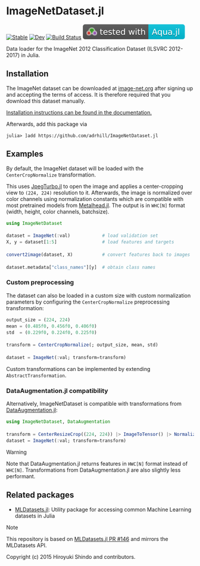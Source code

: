 # ImageNetDataset.jl

[![Stable](https://img.shields.io/badge/docs-stable-blue.svg)](https://adrhill.github.io/ImageNetDataset.jl/stable/)
[![Dev](https://img.shields.io/badge/docs-dev-blue.svg)](https://adrhill.github.io/ImageNetDataset.jl/dev/)
[![Build Status](https://github.com/adrhill/ImageNetDataset.jl/actions/workflows/CI.yml/badge.svg?branch=main)](https://github.com/adrhill/ImageNetDataset.jl/actions/workflows/CI.yml?query=branch%3Amain)
[![Aqua](https://raw.githubusercontent.com/JuliaTesting/Aqua.jl/master/badge.svg)](https://github.com/JuliaTesting/Aqua.jl)

Data loader for the ImageNet 2012 Classification Dataset (ILSVRC 2012-2017) in Julia.

## Installation 

The ImageNet dataset can be downloaded at [image-net.org](https://image-net.org/) 
after signing up and accepting the terms of access.
It is therefore required that you download this dataset manually.

[Installation instructions can be found in the documentation.](https://adrhill.github.io/ImageNetDataset.jl/dev/installation/)

Afterwards, add this package via
```julia-repl
julia> ]add https://github.com/adrhill/ImageNetDataset.jl
```

## Examples
By default, the ImageNet dataset will be loaded with the `CenterCropNormalize` transformation.

This uses [JpegTurbo.jl](https://github.com/JuliaIO/JpegTurbo.jl) to open the image
and applies a center-cropping view to `(224, 224)` resolution to it.
Afterwards, the image is normalized over color channels using normalization constants 
which are compatible with most pretrained models from [Metalhead.jl](https://github.com/FluxML/Metalhead.jl).
The output is in `WHC[N]` format (width, height, color channels, batchsize).

```julia
using ImageNetDataset

dataset = ImageNet(:val)            # load validation set
X, y = dataset[1:5]                 # load features and targets

convert2image(dataset, X)           # convert features back to images

dataset.metadata["class_names"][y]  # obtain class names
```

### Custom preprocessing
The dataset can also be loaded in a custom size with custom normalization parameters
by configuring the `CenterCropNormalize` preprocessing transformation:
```julia
output_size = (224, 224)
mean = (0.485f0, 0.456f0, 0.406f0)
std  = (0.229f0, 0.224f0, 0.225f0)

transform = CenterCropNormalize(; output_size, mean, std)

dataset = ImageNet(:val; transform=transform)
```

Custom transformations can be implemented by extending `AbstractTransformation`.

### DataAugmentation.jl compatibility
Alternatively, ImageNetDataset is compatible with transformations from 
[DataAugmentation.jl](https://github.com/FluxML/DataAugmentation.jl/):

```julia
using ImageNetDataset, DataAugmentation

transform = CenterResizeCrop((224, 224)) |> ImageToTensor() |> Normalize(mean, std)  
dataset = ImageNet(:val; transform=transform)
```

> [!WARNING]
> Note that DataAugmentation.jl returns features in `HWC[N]` format instead of `WHC[N]`.
> Transformations from DataAugmentation.jl are also slightly less performant. 

## Related packages

* [MLDatasets.jl](https://github.com/JuliaML/MLDatasets.jl): Utility package for accessing common Machine Learning datasets in Julia

> [!NOTE]
> This repository is based on [MLDatasets.jl PR #146](https://github.com/JuliaML/MLDatasets.jl/pull/146)
> and mirrors the MLDatasets API.
>
> Copyright (c) 2015 Hiroyuki Shindo and contributors.

